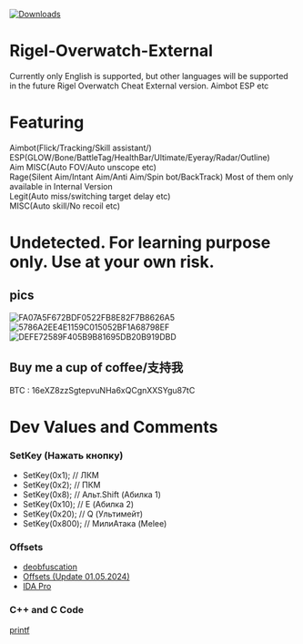 [![Downloads](https://img.shields.io/github/downloads/Rysik5318/RIGEL-OVERWATCH-2/total?color=brown&label=Downloads&style=for-the-badge)](https://github.com/Rysik5318/RIGEL-OVERWATCH-2/releases)
# Rigel-Overwatch-External
Currently only English is supported, but other languages will be supported in the future
Rigel Overwatch Cheat External version. Aimbot ESP etc  

# Featuring
Aimbot(Flick/Tracking/Skill assistant/)
ESP(GLOW/Bone/BattleTag/HealthBar/Ultimate/Eyeray/Radar/Outline)  
Aim MISC(Auto FOV/Auto unscope etc)  
Rage(Silent Aim/Intant Aim/Anti Aim/Spin bot/BackTrack) Most of them only available in Internal Version  
Legit(Auto miss/switching target delay etc)  
MISC(Auto skill/No recoil etc)
# Undetected. For learning purpose only. Use at your own risk.
## pics
![FA07A5F672BDF0522FB8E82F7B8626A5](https://github.com/Lynnette177/Rigel-Overwatch-External/assets/68948483/f24c521c-6816-4953-bdc0-4522dbb69346)
![5786A2EE4E1159C015052BF1A68798EF](https://github.com/Lynnette177/Rigel-Overwatch-External/assets/68948483/c33db943-0e63-400f-95ae-3ae2395bfad8)
![DEFE72589F405B9B81695DB20B919DBD](https://github.com/Lynnette177/Rigel-Overwatch-External/assets/68948483/ad2d49ea-b7a8-4185-bd3f-4e980837ffc7)

## Buy me a cup of coffee/支持我
BTC : 16eXZ8zzSgtepvuNHa6xQCgnXXSYgu87tC

# Dev Values and Comments
### SetKey (Нажать кнопку)
- SetKey(0x1); // ЛКМ
- SetKey(0x2); // ПКM
- SetKey(0x8); // Альт.Shift (Абилка 1)
- SetKey(0x10); // E (Абилка 2)
- SetKey(0x20); // Q (Ультимейт)
- SetKey(0x800); // МилиАтака (Melee)
### Offsets
- [deobfuscation](https://www.unknowncheats.me/forum/overwatch/331730-api-deobfuscation.html)
- [Offsets (Update 01.05.2024)](https://www.unknowncheats.me/forum/4066461-post2512.html)
- [IDA Pro](https://youtu.be/fONu7T-KR34?si=Io-3bQk7rauZ_Own)
### C++ and C Code
[printf](https://www.c-cpp.ru/books/printf)
